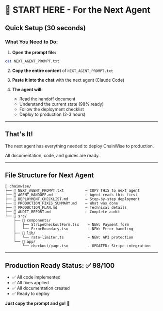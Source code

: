 # 🚀 START HERE - For the Next Agent

## Quick Setup (30 seconds)

### What You Need to Do:

1. **Open the prompt file:**
```bash
cat NEXT_AGENT_PROMPT.txt
```

2. **Copy the entire content** of `NEXT_AGENT_PROMPT.txt`

3. **Paste it into the chat** with the next agent (Claude Code)

4. **The agent will:**
   - Read the handoff document
   - Understand the current state (98% ready)
   - Follow the deployment checklist
   - Deploy to production (2-3 hours)

---

## That's It!

The next agent has everything needed to deploy ChainWise to production.

All documentation, code, and guides are ready.

---

## File Structure for Next Agent

```
📁 chainwise/
├── 📄 NEXT_AGENT_PROMPT.txt          ← COPY THIS to next agent
├── 📄 AGENT_HANDOFF.md               ← Agent reads this first
├── 📄 DEPLOYMENT_CHECKLIST.md        ← Step-by-step deployment
├── 📄 PRODUCTION_FIXES_SUMMARY.md    ← What was done
├── 📄 PRODUCTION_PLAN.md             ← Technical details
├── 📄 AUDIT_REPORT.md                ← Complete audit
└── 📁 src/
    ├── 📁 components/
    │   ├── StripeCheckoutForm.tsx    ← NEW: Payment form
    │   └── ErrorBoundary.tsx         ← NEW: Error handling
    ├── 📁 lib/
    │   └── rate-limiter.ts           ← NEW: API protection
    └── 📁 app/
        └── checkout/page.tsx         ← UPDATED: Stripe integration
```

---

## Production Ready Status: ✅ 98/100

- ✅ All code implemented
- ✅ All fixes applied
- ✅ All documentation created
- ✅ Ready to deploy

**Just copy the prompt and go!** 🚀
